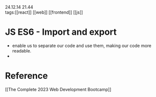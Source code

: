 24.12.14  21.44  
tags:[[react]] [[web]] [[frontend]] [[js]]


#  JS ES6 - Import and export
- enable us to separate our code and use them, making our code more readable.
- 


# Reference
[[The Complete 2023 Web Development Bootcamp]]
